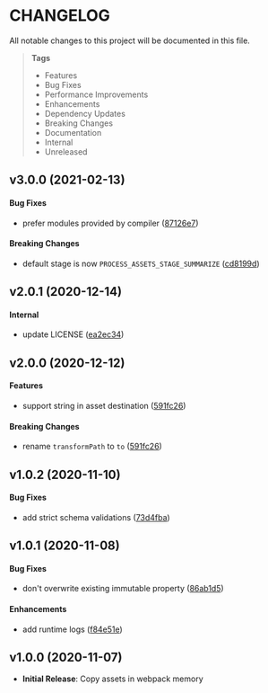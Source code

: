 # CHANGELOG

All notable changes to this project will be documented in this file.

> **Tags**
>
> - Features
> - Bug Fixes
> - Performance Improvements
> - Enhancements
> - Dependency Updates
> - Breaking Changes
> - Documentation
> - Internal
> - Unreleased

## v3.0.0 (2021-02-13)

#### Bug Fixes

- prefer modules provided by compiler ([87126e7](https://github.com/sibiraj-s/copy-asset-in-memory-webpack-plugin/commit/87126e7))

#### Breaking Changes

- default stage is now `PROCESS_ASSETS_STAGE_SUMMARIZE` ([cd8199d](https://github.com/sibiraj-s/copy-asset-in-memory-webpack-plugin/commit/cd8199d))

## v2.0.1 (2020-12-14)

#### Internal

- update LICENSE ([ea2ec34](https://github.com/sibiraj-s/copy-asset-in-memory-webpack-plugin/commit/ea2ec34))

## v2.0.0 (2020-12-12)

#### Features

- support string in asset destination ([591fc26](https://github.com/sibiraj-s/copy-asset-in-memory-webpack-plugin/commit/591fc26))

#### Breaking Changes

- rename `transformPath` to `to` ([591fc26](https://github.com/sibiraj-s/copy-asset-in-memory-webpack-plugin/commit/591fc26))

## v1.0.2 (2020-11-10)

#### Bug Fixes

- add strict schema validations ([73d4fba](https://github.com/sibiraj-s/copy-asset-in-memory-webpack-plugin/commit/73d4fba))

## v1.0.1 (2020-11-08)

#### Bug Fixes

- don't overwrite existing immutable property ([86ab1d5](https://github.com/sibiraj-s/copy-asset-in-memory-webpack-plugin/commit/86ab1d5))

#### Enhancements

- add runtime logs ([f84e51e](https://github.com/sibiraj-s/copy-asset-in-memory-webpack-plugin/commit/f84e51e))

## v1.0.0 (2020-11-07)

- **Initial Release**: Copy assets in webpack memory
